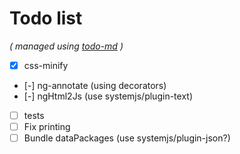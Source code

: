 # Todo list

_\( managed using [todo-md](https://github.com/Hypercubed/todo-md) \)_

- [x] css-minify
- [-] ng-annotate (using decorators)
- [-] ngHtml2Js (use systemjs/plugin-text)
- [ ] tests
- [ ] Fix printing
- [ ] Bundle dataPackages (use systemjs/plugin-json?)

